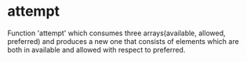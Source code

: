 # attempt
Function 'attempt' which consumes three arrays(available, allowed, preferred) and produces a new one that consists of elements which are both in available and allowed with respect to preferred.

